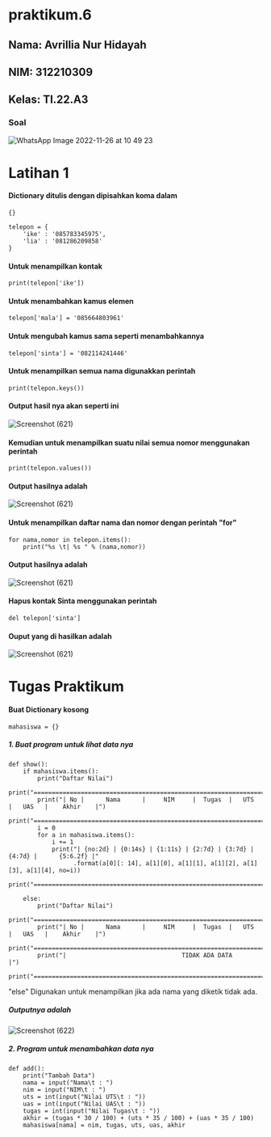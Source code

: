 # praktikum.6
## Nama: Avrillia Nur Hidayah
## NIM: 312210309
## Kelas: TI.22.A3
### Soal

![WhatsApp Image 2022-11-26 at 10 49 23](https://user-images.githubusercontent.com/115686359/204071477-492c3893-309f-490e-8280-91f8ee52ef5f.jpeg)

# Latihan 1
#### Dictionary ditulis dengan dipisahkan koma dalam
```
{}
```
```
telepon = {
    'ike' : '085783345975',
    'lia' : '081286209858'
}
```
#### Untuk menampilkan kontak
```
print(telepon['ike'])
```

#### Untuk menambahkan kamus elemen
```
telepon['mala'] = '085664803961'
```

#### Untuk mengubah kamus sama seperti menambahkannya
```
telepon['sinta'] = '082114241446'
```

#### Untuk menampilkan semua nama digunakkan perintah
```
print(telepon.keys())
```

#### Output hasil nya akan seperti ini
![Screenshot (621)](https://user-images.githubusercontent.com/115686359/204073267-156d9744-3253-4c2e-a46a-c377219da27c.png)

#### Kemudian untuk menampilkan suatu nilai semua nomor menggunakan perintah
```
print(telepon.values())
```

#### Output hasilnya adalah
![Screenshot (621)](https://user-images.githubusercontent.com/115686359/204073331-cf39925b-b05e-4c19-b5f3-b72d1f216238.png)

#### Untuk menampilkan daftar nama dan nomor dengan perintah "for"
```
for nama,nomor in telepon.items():
    print("%s \t| %s " % (nama,nomor))
```

#### Output hasilnya adalah
![Screenshot (621)](https://user-images.githubusercontent.com/115686359/204075423-bb4a89a7-e386-4f1e-b1ff-6fe7c34481ba.png)

#### Hapus kontak Sinta menggunakan perintah
```
del telepon['sinta']
```

#### Ouput yang di hasilkan adalah
![Screenshot (621)](https://user-images.githubusercontent.com/115686359/204075500-ff1d93cc-fd60-44d0-8fd1-c3e14eaff9c1.png)

# Tugas Praktikum

#### Buat Dictionary kosong
```
mahasiswa = {}
```
##### 1. Buat program untuk lihat data nya

```
def show():
    if mahasiswa.items():
        print("Daftar Nilai")
        print("=================================================================================")
        print("| No |      Nama      |     NIM     |  Tugas  |   UTS   |   UAS   |    Akhir    |")
        print("=================================================================================")
        i = 0
        for a in mahasiswa.items():
            i += 1
            print("| {no:2d} | {0:14s} | {1:11s} | {2:7d} | {3:7d} | {4:7d} |      {5:6.2f} |"
                  .format(a[0][: 14], a[1][0], a[1][1], a[1][2], a[1][3], a[1][4], no=i))
        print("=================================================================================")

    else:
        print("Daftar Nilai")
        print("=================================================================================")
        print("| No |      Nama      |     NIM     |  Tugas  |   UTS   |   UAS   |    Akhir    |")
        print("=================================================================================")
        print("|                                TIDAK ADA DATA                                 |")
        print("=================================================================================")
```
"else" Digunakan untuk menampilkan jika ada nama yang diketik tidak ada.

##### Outputnya adalah
![Screenshot (622)](https://user-images.githubusercontent.com/115686359/204092088-9cff7aff-9382-4c72-b404-dd8689f4145a.png)

##### 2. Program untuk menambahkan data nya
```
def add():
    print("Tambah Data")
    nama = input("Nama\t : ")
    nim = input("NIM\t : ")
    uts = int(input("Nilai UTS\t : "))
    uas = int(input("Nilai UAS\t : "))
    tugas = int(input("Nilai Tugas\t : "))
    akhir = (tugas * 30 / 100) + (uts * 35 / 100) + (uas * 35 / 100)
    mahasiswa[nama] = nim, tugas, uts, uas, akhir
```

